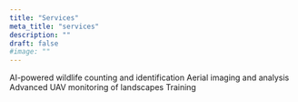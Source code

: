 ```yaml
---
title: "Services"
meta_title: "services"
description: ""
draft: false
#image: ""
---
```



AI-powered wildlife counting and identification
Aerial imaging and analysis
Advanced UAV monitoring of landscapes
Training



<!-- ---
title: "SalmonVision"
# meta title
meta_title: ""
# meta description
description: "This is meta description"
# save as draft
draft: false
---

SalmonVision is a collaborative initiative developing hardware and AI-powered tools for automated salmon counting and species identification from underwater video, sonar, and drone surveys, aimed at providing timely population monitoring data for fisheries management. In this initiative we collaborate with the **Pacific Salmon Foundation**, **Wild Salmon Center** and **Simon Fraser University**. We have deployed a web application that enables end-to-end workflow management, from data upload through AI analysis to human verification. We are collaborating with First Nations, resource managers, and local communities across British Columbia's coast. 

{{< button label="SalmonVision website" link="https://salmonvision.org" style="solid" >}} -->
